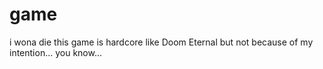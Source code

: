 # game
i wona die
this game is hardcore like Doom Eternal but not because of my intention... you know...
